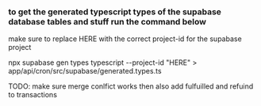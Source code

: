 ### to get the generated typescript types of the supabase database tables and stuff run the command below

make sure to replace HERE with the correct project-id for the supabase project

npx supabase gen types typescript --project-id "HERE" > app/api/cron/src/supabase/generated.types.ts

TODO:
make sure merge conlfict works
then also add fulfuilled and refuind to transactions
